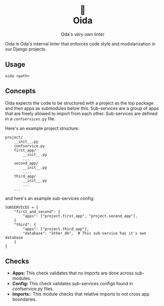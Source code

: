 <h1 align="center">
  💅<br>
  Oida
</h1>

<p align="center">
  Oda's very own linter
</p>

Oida is Oda's internal linter that enforces code style and modularization in
our Django projects.

## Usage

    oida <path>


## Concepts

Oida expects the code to be structured with a project as the top package and
then apps as submodules below this. Sub-services are a group of apps that are
freely allowed to import from each other. Sub-services are defined in a
`confservices.py` file.

Here's an example project structure:

    project/
        __init__.py
        confservice.py
        first_app/
            __init__.py
            ...
        second_app/
            __init__.py
            ....
        third_app/
            __init__.py
            ...
        ...

and here's an example sub-services config:

    SUBSERVICES = {
        "first_and_second": {
            "apps": ["project.first_app", "project.second_app"],
        }
        "third": {
            "apps": ["project.third_app"],
            "database": "other_db",  # This sub-service has it's own database
        }
    }


## Checks

 * **Apps:** This check validates that no imports are done across sub-modules.
 * **Config:** This check validates sub-services configs found in
   confservice.py files.
 * **Imports:**: This module checks that relative imports to not cross app
   boundaries.
